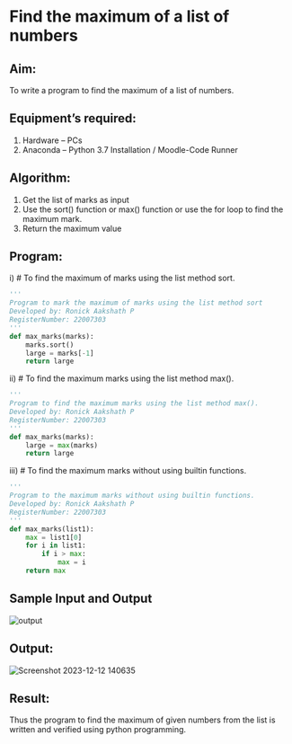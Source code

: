 # Find the maximum of a list of numbers
## Aim:
To write a program to find the maximum of a list of numbers.
## Equipment’s required:
1.	Hardware – PCs
2.	Anaconda – Python 3.7 Installation / Moodle-Code Runner
## Algorithm:
1.	Get the list of marks as input
2.	Use the sort() function or max() function or use the for loop to find the maximum mark.
3.	Return the maximum value
## Program:

i)	# To find the maximum of marks using the list method sort.
```Python
''' 
Program to mark the maximum of marks using the list method sort
Developed by: Ronick Aakshath P
RegisterNumber: 22007303
'''
def max_marks(marks):
    marks.sort()
    large = marks[-1]
    return large


```

ii)	# To find the maximum marks using the list method max().
```Python
''' 
Program to find the maximum marks using the list method max().
Developed by: Ronick Aakshath P
RegisterNumber: 22007303
'''
def max_marks(marks):
    large = max(marks)
    return large


```

iii) # To find the maximum marks without using builtin functions.
```Python
''' 
Program to the maximum marks without using builtin functions.
Developed by: Ronick Aakshath P
RegisterNumber: 22007303
'''
def max_marks(list1):
    max = list1[0]
    for i in list1:
        if i > max:
            max = i
    return max


```
## Sample Input and Output
![output](./img/max_marks1.jpg) 

## Output:
![Screenshot 2023-12-12 140635](https://github.com/Gokhulraj2005/FindMaximum/assets/138849253/378a3dcc-251f-4972-9613-5ea69d05fcf3)

## Result:
Thus the program to find the maximum of given numbers from the list is written and verified using python programming.
